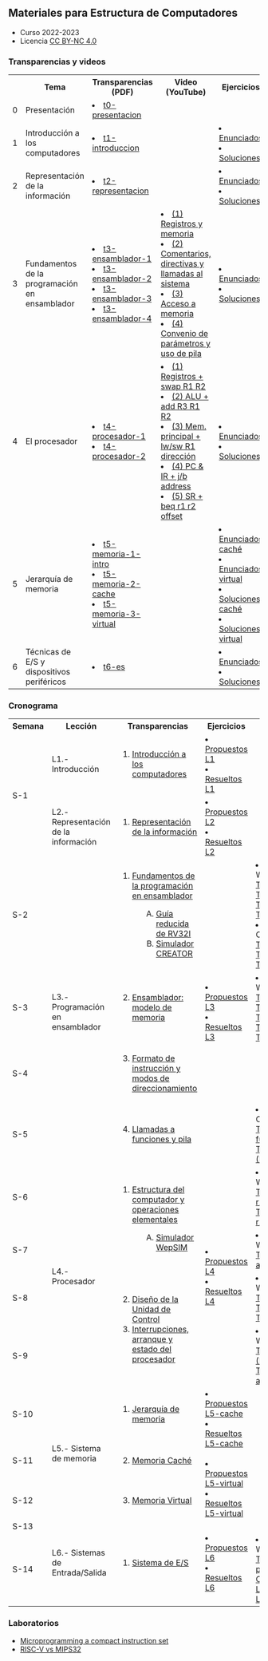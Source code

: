 ## Materiales para Estructura de Computadores
+ Curso 2022-2023
+ Licencia [CC BY-NC 4.0](http:/creativecommons.org/licenses/by-nc/4.0/) 

### Transparencias y videos

<html>
 <small>
 <table style="width:100%;" width="100%">
  <tr><th></th><th width="25%">Tema</th><th>Transparencias (PDF)</th><th>Video (YouTube)</th><th>Ejercicios</th></tr>

  <tr><td>0</td><td>Presentación</td>
      <td><li> <a href="https://acaldero.github.io/uc3m_ec/transparencias/t0-presentacion.pdf">t0-presentacion</a> </li></td>
      <td></td>
      <td></td>
  </tr>

  <tr><td>1</td><td>Introducción a los computadores</td>
      <td> <li> <a href="https://acaldero.github.io/uc3m_ec/transparencias/t1-introduccion.pdf">t1-introduccion</a> </li> </td>
      <td> </td>
      <td> 
        <li> <a href="https://acaldero.github.io/uc3m_ec/ejercicios/t1-introduccion-propuestos">Enunciados</a> </li>
        <li> <a href="https://acaldero.github.io/uc3m_ec/ejercicios/t1-introduccion-resueltos">Soluciones</a> </li>
      </td>
  </tr>

  <tr><td>2</td><td>Representación de la información</td>
      <td>
        <li> <a href="https://acaldero.github.io/uc3m_ec/transparencias/t2-representacion.pdf">t2-representacion</a></li>
      </td>
      <td> </td>
      <td>
        <li> <a href="https://acaldero.github.io/uc3m_ec/ejercicios/t2-representacion-propuestos">Enunciados</a> </li>
        <li> <a href="https://acaldero.github.io/uc3m_ec/ejercicios/t2-representacion-resueltos">Soluciones</a> </li>
      </td>
  </tr>

  <tr><td>3</td><td>Fundamentos de la programación en ensamblador</td>
      <td>
        <li> <a href="https://acaldero.github.io/uc3m_ec/transparencias/t3-ensamblador-1.pdf">t3-ensamblador-1</a></li>
        <li> <a href="https://acaldero.github.io/uc3m_ec/transparencias/t3-ensamblador-2.pdf">t3-ensamblador-2</a></li>
        <li> <a href="https://acaldero.github.io/uc3m_ec/transparencias/t3-ensamblador-3.pdf">t3-ensamblador-3</a></li>
        <li> <a href="https://acaldero.github.io/uc3m_ec/transparencias/t3-ensamblador-4.pdf">t3-ensamblador-4</a></li>
      </td>
      <td>
      <li><a href="https://youtu.be/6W1DJ6jqn58">(1) Registros y memoria</a></li>
      <li><a href="https://youtu.be/ChgB-mfHLas">(2) Comentarios, directivas y llamadas al sistema</a></li>
      <li><a href="https://youtu.be/QttD31Ak5Gw">(3) Acceso a memoria</a></li>
      <li><a href="https://youtu.be/MG6-OMdII2U">(4) Convenio de parámetros y uso de pila</a></li>
      </td>
      <td>
        <li> <a href="https://acaldero.github.io/uc3m_ec/ejercicios/t3-ensamblador-propuestos">Enunciados</a> </li>
        <li> <a href="https://acaldero.github.io/uc3m_ec/ejercicios/t3-ensamblador-resueltos">Soluciones</a> </li>
      </td>
  </tr>

  <tr><td>4</td><td>El procesador </td>
      <td>
        <li> <a href="https://acaldero.github.io/uc3m_ec/transparencias/t4-procesador-1.pdf">t4-procesador-1</a></li>
        <li> <a href="https://acaldero.github.io/uc3m_ec/transparencias/t4-procesador-2.pdf">t4-procesador-2</a></li>
      </td>
      <td>
      <li><a href="https://youtu.be/bg_fx1A6sCU">(1) Registros + swap R1 R2</a></li>
      <li><a href="https://youtu.be/BiqTHzqlniw">(2) ALU + add R3 R1 R2</a></li>
      <li><a href="https://youtu.be/LoijxR-N-40">(3) Mem. principal + lw/sw R1 dirección</a></li>
      <li><a href="https://youtu.be/2u5aVJ3fzg4">(4) PC & IR + j/b address</a></li>
      <li><a href="https://youtu.be/TjYkV4oX3JU">(5) SR + beq r1 r2 offset</a></li>
      </td>
      <td>
        <li> <a href="https://acaldero.github.io/uc3m_ec/ejercicios/t4-procesador-propuestos">Enunciados</a> </li>
        <li> <a href="https://acaldero.github.io/uc3m_ec/ejercicios/t4-procesador-resueltos">Soluciones</a> </li>
      </td>
  </tr>

  <tr><td>5</td><td>Jerarquía de memoria </td>
      <td>
        <li> <a href="https://acaldero.github.io/uc3m_ec/transparencias/t5-memoria-1-intro.pdf">t5-memoria-1-intro</a></li>
        <li> <a href="https://acaldero.github.io/uc3m_ec/transparencias/t5-memoria-2-cache.pdf">t5-memoria-2-cache</a></li>
        <li> <a href="https://acaldero.github.io/uc3m_ec/transparencias/t5-memoria-3-virtual.pdf">t5-memoria-3-virtual</a></li>
      </td>
      <td>
      </td>
      <td>
        <li> <a href="https://acaldero.github.io/uc3m_ec/ejercicios/t5-memoriacache-propuestos">Enunciados caché</a> </li>
        <li> <a href="https://acaldero.github.io/uc3m_ec/ejercicios/t5-memoriavirtual-propuestos">Enunciados virtual</a> </li>
        <li> <a href="https://acaldero.github.io/uc3m_ec/ejercicios/t5-memoriacache-resueltos">Soluciones caché</a> </li>
        <li> <a href="https://acaldero.github.io/uc3m_ec/ejercicios/t5-memoriavirtual-resueltos">Soluciones virtual</a> </li>
      </td>
  </tr>

  <tr><td>6</td><td>Técnicas de E/S y dispositivos periféricos</td>
      <td>
        <li> <a href="https://acaldero.github.io/uc3m_ec/transparencias/t6-es.pdf">t6-es</a></li>
      </td>
      <td>
      </td>
      <td>
        <li> <a href="https://acaldero.github.io/uc3m_ec/ejercicios/t6-es-propuestos">Enunciados</a> </li>
        <li> <a href="https://acaldero.github.io/uc3m_ec/ejercicios/t6-es-resueltos">Soluciones</a> </li>
      </td>
  </tr>

 </table>
 </small>
</html>


### Cronograma

<html>
    <table class="table table-bordered table-sm table-hover px-0 mx-0" style="width:100%;" width="100%">
            <tr>
                <th width="4%">Semana</th>
                <th width="15%">Lección</th>
                <th width="36%">Transparencias</th>
                <th width="20%">Ejercicios</th>
                <th width="25%">Ejemplos</th>
            </tr>
            <tr>
                <td class="align-middle text-align" rowspan="2"><span class="badge bg-info">S-1</span></td>
                <td class="align-middle">L1.- Introducción</td>
                <td class="align-middle">
                    <ol class="p-2">
                        <li><a href="https://acaldero.github.io/uc3m_ec/transparencias/t1-introduccion.pdf"><u>Introducción a los computadores</u></a></li>
                    </ol>
                </td>
                <td class="align-middle">
                    <li><a href="https://acaldero.github.io/uc3m_ec/ejercicios/t1-introduccion-propuestos"><u>Propuestos L1</u></a></li>
                    <li><a href="https://acaldero.github.io/uc3m_ec/ejercicios/t1-introduccion-resueltos"><u>Resueltos L1</u></a></li>
                </td>
                <td class="align-middle">
                </td>
            </tr>
            <tr>
                <td class="align-middle">L2.- Representación de la información</td>
                <td class="align-middle">
                    <ol class="p-2">
                        <li><a href="https://acaldero.github.io/uc3m_ec/transparencias/t2-representacion.pdf"><u>Representación de la información</u></a></li>
                    </ol>
                </td>
                <td class="align-middle">
                    <li><a href="https://acaldero.github.io/uc3m_ec/ejercicios/t2-representacion-propuestos"><u>Propuestos L2 </u></a></li>
                    <li><a href="https://acaldero.github.io/uc3m_ec/ejercicios/t2-representacion-resueltos"><u>Resueltos L2</u><u></u></a></li>
                </td>
                <td class="align-middle">
                </td>
            </tr>
            <tr class="m-2 p-2">
                <td class="align-middle text-align"><span class="badge bg-info">S-2</span></td>
                <td class="align-middle" rowspan="4">L3.- Programación en ensamblador</td>
                <td class="align-middle">
                    <ol class="p-2">
                        <li><a href="https://acaldero.github.io/uc3m_ec/transparencias/t3-ensamblador-1.pdf"><u>Fundamentos de la programación en ensamblador</u></a></li>
                        <ol class="p-2" style="padding-left: 3em !important;" type="A">
                            <li><a href="https://acaldero.github.io/uc3m_ec/resumenes/rv32-guia-de-referencia.pdf"><u>Guía reducida de RV32I</u></a></li>
                            <li><a href="https://creatorsim.github.io/creator/"><u>Simulador CREATOR</u></a></li>
                        </ol>
                    </ol>
                </td>
                <td rowspan="4">
                    <li><a href="https://acaldero.github.io/uc3m_ec/ejercicios/t3-ensamblador-propuestos"><u>Propuestos L3</u><u></u></a></li>
                    <li><a href="https://acaldero.github.io/uc3m_ec/ejercicios/t3-ensamblador-resueltos"><u>Resueltos L3</u><u></u></a></li>
                </td>
                <td class="align-middle ">
                        <li>Para WepSIM:</li>
                        <div class="">
			    <a class="btn btn-light  border border-secondary font-weight-bold col-auto mx-1 py-0 rounded" href="https://wepsim.github.io/wepsim/ws_dist/?mode=ep&examples_set=RISCV-AulaGlobal&example=0">T35</a>
			    <a class="btn btn-light  border border-secondary font-weight-bold col-auto mx-1 py-0 rounded" href="https://wepsim.github.io/wepsim/ws_dist/?mode=ep&examples_set=RISCV-AulaGlobal&example=1">T37</a>
			    <a class="btn btn-light  border border-secondary font-weight-bold col-auto mx-1 py-0 rounded" href="https://wepsim.github.io/wepsim/ws_dist/?mode=ep&examples_set=RISCV-AulaGlobal&example=2">T39</a>
			    <a class="btn btn-light  border border-secondary font-weight-bold col-auto mx-1 py-0 rounded" href="https://wepsim.github.io/wepsim/ws_dist/?mode=ep&examples_set=RISCV-AulaGlobal&example=3">T56</a>
			    <a class="btn btn-light  border border-secondary font-weight-bold col-auto mx-1 py-0 rounded" href="https://wepsim.github.io/wepsim/ws_dist/?mode=ep&examples_set=RISCV-AulaGlobal&example=4">T63</a>
			    <a class="btn btn-light  border border-secondary font-weight-bold col-auto mx-1 py-0 rounded" href="https://wepsim.github.io/wepsim/ws_dist/?mode=ep&examples_set=RISCV-AulaGlobal&example=5">T64</a>
			    <a class="btn btn-light  border border-secondary font-weight-bold col-auto mx-1 py-0 rounded" href="https://wepsim.github.io/wepsim/ws_dist/?mode=ep&examples_set=RISCV-AulaGlobal&example=6">T65</a>
			    <a class="btn btn-light  border border-secondary font-weight-bold col-auto mx-1 py-0 rounded" href="https://wepsim.github.io/wepsim/ws_dist/?mode=ep&examples_set=RISCV-AulaGlobal&example=7">T67</a>
			    <a class="btn btn-light  border border-secondary font-weight-bold col-auto mx-1 py-0 rounded" href="https://wepsim.github.io/wepsim/ws_dist/?mode=ep&examples_set=RISCV-AulaGlobal&example=8">T70</a>
			    <a class="btn btn-light  border border-secondary font-weight-bold col-auto mx-1 py-0 rounded" href="https://wepsim.github.io/wepsim/ws_dist/?mode=ep&examples_set=RISCV-AulaGlobal&example=9">T74</a>
			    <a class="btn btn-light  border border-secondary font-weight-bold col-auto mx-1 py-0 rounded" href="https://wepsim.github.io/wepsim/ws_dist/?mode=ep&examples_set=RISCV-AulaGlobal&example=10">T78</a>
                        </div>
                        <li>Para CREATOR:</li>
                        <div class="">
                            <a class="btn btn-light  border border-secondary font-weight-bold col-auto mx-1 py-0 rounded" href="https://creatorsim.github.io/creator/?architecture=rv&example_set=uc3m-ec-ag&example=e1">T31</a>
                            <a class="btn btn-light  border border-secondary font-weight-bold col-auto mx-1 py-0 rounded" href="https://creatorsim.github.io/creator/?architecture=rv&example_set=uc3m-ec-ag&example=e2">T32</a>
                            <a class="btn btn-light  border border-secondary font-weight-bold col-auto mx-1 py-0 rounded" href="https://creatorsim.github.io/creator/?architecture=rv&example_set=uc3m-ec-ag&example=e3">T35</a>
                            <a class="btn btn-light  border border-secondary font-weight-bold col-auto mx-1 py-0 rounded" href="https://creatorsim.github.io/creator/?architecture=rv&example_set=uc3m-ec-ag&example=e4">T49</a>
                            <a class="btn btn-light  border border-secondary font-weight-bold col-auto mx-1 py-0 rounded" href="https://creatorsim.github.io/creator/?architecture=rv&example_set=uc3m-ec-ag&example=e6">T54</a>
                            <a class="btn btn-light  border border-secondary font-weight-bold col-auto mx-1 py-0 rounded" href="https://creatorsim.github.io/creator/?architecture=rv&example_set=uc3m-ec-ag&example=e7">T57</a>
                            <a class="btn btn-light  border border-secondary font-weight-bold col-auto mx-1 py-0 rounded" href="https://creatorsim.github.io/creator/?architecture=rv&example_set=uc3m-ec-ag&example=e8">T60</a>
                        </div>
                </td>
            </tr>
            <tr class="m-2 p-2">
                <td class="align-middle"><span class="badge bg-info">S-3</span></td>
                <td class="align-middle">
                    <ol class="p-2" start="2">
                        <li><a href="https://acaldero.github.io/uc3m_ec/transparencias/t3-ensamblador-2.pdf"><u>Ensamblador: modelo de memoria</u></a></li>
                    </ol>
                </td>
                <td class="align-middle ">
                        <li>Para WepSIM:</li>
                        <div class="">
			    <a class="btn btn-light  border border-secondary font-weight-bold col-auto mx-1 py-0 rounded" href="https://wepsim.github.io/wepsim/ws_dist/?mode=ep&examples_set=RISCV-AulaGlobal&example=11">T19</a>
			    <a class="btn btn-light  border border-secondary font-weight-bold col-auto mx-1 py-0 rounded" href="https://wepsim.github.io/wepsim/ws_dist/?mode=ep&examples_set=RISCV-AulaGlobal&example=12">T29</a>
			    <a class="btn btn-light  border border-secondary font-weight-bold col-auto mx-1 py-0 rounded" href="https://wepsim.github.io/wepsim/ws_dist/?mode=ep&examples_set=RISCV-AulaGlobal&example=13">T39</a>
			    <a class="btn btn-light  border border-secondary font-weight-bold col-auto mx-1 py-0 rounded" href="https://wepsim.github.io/wepsim/ws_dist/?mode=ep&examples_set=RISCV-AulaGlobal&example=14">T81</a>
			    <a class="btn btn-light  border border-secondary font-weight-bold col-auto mx-1 py-0 rounded" href="https://wepsim.github.io/wepsim/ws_dist/?mode=ep&examples_set=RISCV-AulaGlobal&example=15">T82</a>
			    <a class="btn btn-light  border border-secondary font-weight-bold col-auto mx-1 py-0 rounded" href="https://wepsim.github.io/wepsim/ws_dist/?mode=ep&examples_set=RISCV-AulaGlobal&example=16">T83</a>
			    <a class="btn btn-light  border border-secondary font-weight-bold col-auto mx-1 py-0 rounded" href="https://wepsim.github.io/wepsim/ws_dist/?mode=ep&examples_set=RISCV-AulaGlobal&example=17">T88</a>
			    <a class="btn btn-light  border border-secondary font-weight-bold col-auto mx-1 py-0 rounded" href="https://wepsim.github.io/wepsim/ws_dist/?mode=ep&examples_set=RISCV-AulaGlobal&example=18">T89</a>
			    <a class="btn btn-light  border border-secondary font-weight-bold col-auto mx-1 py-0 rounded" href="https://wepsim.github.io/wepsim/ws_dist/?mode=ep&examples_set=RISCV-AulaGlobal&example=19">T90</a>
			    <a class="btn btn-light  border border-secondary font-weight-bold col-auto mx-1 py-0 rounded" href="https://wepsim.github.io/wepsim/ws_dist/?mode=ep&examples_set=RISCV-AulaGlobal&example=20">T93</a>
			    <a class="btn btn-light  border border-secondary font-weight-bold col-auto mx-1 py-0 rounded" href="https://wepsim.github.io/wepsim/ws_dist/?mode=ep&examples_set=RISCV-AulaGlobal&example=21">T95</a>
			    <a class="btn btn-light  border border-secondary font-weight-bold col-auto mx-1 py-0 rounded" href="https://wepsim.github.io/wepsim/ws_dist/?mode=ep&examples_set=RISCV-AulaGlobal&example=22">T99</a>
			    <a class="btn btn-light  border border-secondary font-weight-bold col-auto mx-1 py-0 rounded" href="https://wepsim.github.io/wepsim/ws_dist/?mode=ep&examples_set=RISCV-AulaGlobal&example=23">T102</a>
                        </div>
                </td>
            </tr>
            <tr class="m-2 p-2">
                <td class="align-middle"><span class="badge bg-info">S-4</span></td>
                <td class="align-middle">
                    <ol class="p-2" start="3">
                        <li><a href="https://acaldero.github.io/uc3m_ec/transparencias/t3-ensamblador-3.pdf"><u>Formato de instrucción y modos de direccionamiento</u></a></li>
                    </ol>
                </td>
                <td class="align-middle ">
                </td>
            </tr>
            <tr class="m-2 p-2">
                <td class="align-middle"><span class="badge bg-info">S-5</span></td>
                <td class="align-middle">
                    <ol class="p-2" start="4">
                        <li><a href="https://acaldero.github.io/uc3m_ec/transparencias/t3-ensamblador-4.pdf"><u>Llamadas a funciones y pila<br></u></a></li>
                    </ol>
                </td>
                <td class="align-middle ">
                        <li>Para CREATOR:</li>
                        <div class="">
                            <a class="btn btn-light  border border-secondary font-weight-bold col-auto mx-1 py-0 rounded" href="https://creatorsim.github.io/creator/?architecture=rv&example_set=uc3m-ec-ag&example=e13">T86 (Llamada a función)</a><br>
                            <a class="btn btn-light  border border-secondary font-weight-bold col-auto mx-1 py-0 rounded" href="https://creatorsim.github.io/creator/?architecture=rv&example_set=uc3m-ec-ag&example=e14">T111 (Factorial)</a>
                        </div>
                </td>
            </tr>
            <tr class="m-2 p-2">
                <td class="align-middle justify-content-center"><span class="badge bg-info">S-6</span></td>
                <td class="align-middle" rowspan="4">L4.- Procesador</td>
                <td class="align-middle" rowspan="2">
                    <ol class="p-2">
                        <li><a href="https://acaldero.github.io/uc3m_ec/transparencias/t4-procesador-1.pdf"><u>Estructura del computador y operaciones elementales</u></a></li>
                        <ol class="p-2" style="padding-left: 3em !important;" type="A">
                            <li><a href="https://wepsim.github.io/wepsim"><u>Simulador WepSIM</u></a></li>
                        </ol>
                    </ol>
                </td>
                <td rowspan="4">
                    <li><a href="https://acaldero.github.io/uc3m_ec/ejercicios/t4-procesador-propuestos"><u>Propuestos L4</u><u></u></a></li>
                    <li><a href="https://acaldero.github.io/uc3m_ec/ejercicios/t4-procesador-resueltos"><u>Resueltos L4</u><u></u></a></li>
                </td>
                <td class="align-middle ">
                        <li>Para WepSIM:</li>
                        <div class="">
                            <a class="btn btn-light  border border-secondary font-weight-bold col-auto mx-1 py-0 rounded" href="https://wepsim.github.io/wepsim/ws_dist/?mode=ep&examples_set=RISCV&example=0">T52 (add r3, r1, r2)</a><br>
                            <a class="btn btn-light  border border-secondary font-weight-bold col-auto mx-1 py-0 rounded" href="https://wepsim.github.io/wepsim/ws_dist/?mode=ep&examples_set=RISCV&example=2">T102 (beq r1, r2, offset)</a>
                        </div>
                </td>
            </tr>
            <tr class="m-2 p-2">
                <td class="align-middle justify-content-center"><span class="badge bg-info">S-7</span></td>
                <td class="align-middle ">
                        <li>Para WepSIM:</li>
                        <div class="">
                            <a class="btn btn-light  border border-secondary font-weight-bold col-auto mx-1 py-0 rounded" href="https://wepsim.github.io/wepsim/ws_dist/?mode=ep&examples_set=RISCV&example=2">T116 (lw  r1, addr)</a><br>
                        </div>
                </td>
            </tr>
            <tr class="m-2 p-2">
                <td class="align-middle justify-content-center"><span class="badge bg-info">S-8</span></td>
                <td class="align-middle" rowspan="2">
                    <ol class="p-2" start="2">
                        <li><a href="https://acaldero.github.io/uc3m_ec/transparencias/t4-procesador-2.pdf"><u>Diseño de la Unidad de Control</u></a></li>
                        <li><a href="https://acaldero.github.io/uc3m_ec/transparencias/t4-procesador-2.pdf"><u>Interrupciones, arranque y estado del procesador</u></a></li>
                    </ol>
                </td>
                <td class="align-middle ">
                        <li>Para WepSIM:</li>
                        <div class="">
                            <a class="btn btn-light  border border-secondary font-weight-bold col-auto mx-1 py-0 rounded" href="https://wepsim.github.io/wepsim/ws_dist/?mode=ep&examples_set=RISCV-AulaGlobal&example=24">T58</a>
                            <a class="btn btn-light  border border-secondary font-weight-bold col-auto mx-1 py-0 rounded" href="https://wepsim.github.io/wepsim/ws_dist/?mode=ep&examples_set=RISCV-AulaGlobal&example=25">T63</a>
                            <a class="btn btn-light  border border-secondary font-weight-bold col-auto mx-1 py-0 rounded" href="https://wepsim.github.io/wepsim/ws_dist/?mode=ep&examples_set=RISCV-AulaGlobal&example=26">T69</a>
                            <a class="btn btn-light  border border-secondary font-weight-bold col-auto mx-1 py-0 rounded" href="https://wepsim.github.io/wepsim/ws_dist/?mode=ep&examples_set=RISCV-AulaGlobal&example=27">T78</a>
                            <a class="btn btn-light  border border-secondary font-weight-bold col-auto mx-1 py-0 rounded" href="https://wepsim.github.io/wepsim/ws_dist/?mode=ep&examples_set=RISCV-AulaGlobal&example=28">T79</a>
                            <a class="btn btn-light  border border-secondary font-weight-bold col-auto mx-1 py-0 rounded" href="https://wepsim.github.io/wepsim/ws_dist/?mode=ep&examples_set=RISCV-AulaGlobal&example=29">T85</a>
                            <a class="btn btn-light  border border-secondary font-weight-bold col-auto mx-1 py-0 rounded" href="https://wepsim.github.io/wepsim/ws_dist/?mode=ep&examples_set=RISCV-AulaGlobal&example=30">T89</a>
                        </div>
                </td>
            </tr>
            <tr class="m-2 p-2">
                <td class="align-middle justify-content-center"><span class="badge bg-info">S-9</span></td>
                <td class="align-middle">
                        <li>Para WepSIM:</li>
                        <div class="">
                            <a class="btn btn-light  border border-secondary font-weight-bold col-auto mx-1 py-0 rounded" href="https://wepsim.github.io/wepsim/ws_dist/?mode=ep&examples_set=RISCV&example=11">T74-T81 (Interrupciones)</a><br>
                            <a class="btn btn-light  border border-secondary font-weight-bold col-auto mx-1 py-0 rounded" href="https://wepsim.github.io/wepsim/ws_dist/?mode=ep&examples_set=RISCV&example=12">T85 (Llamadas al sistema)</a>
                        </div>
                </td>
            </tr>
            <tr class="m-2 p-2">
                <td class="align-middle justify-content-center"><span class="badge bg-info">S-10</span></td>
                <td class="align-middle" rowspan="3">L5.- Sistema de memoria</td>
                <td class="align-middle">
                    <ol class="p-2" start="1">
                        <li><a href="https://acaldero.github.io/uc3m_ec/transparencias/t5-memoria-1-intro.pdf"><u>Jerarquía de memoria</u></a></li>
                    </ol>
                </td>
                <td rowspan="3">
                    <li><a href="https://acaldero.github.io/uc3m_ec/ejercicios/t5-memoriacache-propuestos"><u>Propuestos L5-cache</u><u></u></a></li>
                    <li><a href="https://acaldero.github.io/uc3m_ec/ejercicios/t5-memoriacache-resueltos"><u>Resueltos L5-cache</u><u></u></a></li>
                    <br>		    
                    <li><a href="https://acaldero.github.io/uc3m_ec/ejercicios/t5-memoriavirtual-propuestos"><u>Propuestos L5-virtual</u><u></u></a></li>
                    <li><a href="https://acaldero.github.io/uc3m_ec/ejercicios/t5-memoriavirtual-resueltos"><u>Resueltos L5-virtual</u><u></u></a></li>
                </td>
                <td class="align-middle ">
                </td>
            </tr>
            <tr class="m-2 p-2">
                <td class="align-middle justify-content-center"><span class="badge bg-info">S-11</span></td>
                <td class="align-middle">
                    <ol class="p-2" start="2">
                        <li><a href="https://acaldero.github.io/uc3m_ec/transparencias/t5-memoria-2-cache.pdf"><u>Memoria Caché</u></a></li>
                    </ol>
                </td>
                <td class="align-middle ">
                </td>
            </tr>
            <tr class="m-2 p-2">
                <td class="align-middle justify-content-center"><span class="badge bg-info">S-12</span></td>
                <td class="align-middle">
                    <ol class="p-2" start="3">
                        <li><a href="https://acaldero.github.io/uc3m_ec/transparencias/t5-memoria-3-virtual.pdf"><u>Memoria Virtual</u></a></li>
                    </ol>
                </td>
                <td class="align-middle ">
                </td>
            </tr>
            <tr class="m-2 p-2">
                <td class="align-middle justify-content-center"><span class="badge bg-info">S-13</span></td>
                <td class="align-middle" rowspan="2">L6.- Sistemas de Entrada/Salida</td>
                <td class="align-middle" rowspan="2">
                    <ol class="p-2">
                        <li><a href="https://acaldero.github.io/uc3m_ec/transparencias/t6-es.pdf"><u>Sistema de E/S</u></a></li>
                    </ol>
                </td>
                <td rowspan="2">
                    <li><a href="https://acaldero.github.io/uc3m_ec/ejercicios/t6-es-propuestos"><u>Propuestos L6</u><u></u></a></li>
                    <li><a href="https://acaldero.github.io/uc3m_ec/ejercicios/t6-es-resueltos"><u>Resueltos L6</u><u></u></a></li>
                </td>
                <td class="align-middle ">
                </td>
            </tr>
            <tr class="m-2 p-2">
                <td class="align-middle justify-content-center"><span class="badge bg-info">S-14</span></td>
                <td class="align-middle ">
                        <li>Para WepSIM:</li>
                        <div class="">
                            <a class="btn btn-light  border border-secondary font-weight-bold col-auto mx-1 py-0 rounded" href="https://wepsim.github.io/wepsim/ws_dist/?mode=ep&examples_set=RISCV&example=14&simulator=assembly:screen&notify=false">Teclado y pantalla</a><br>
                            <a class="btn btn-light  border border-secondary font-weight-bold col-auto mx-1 py-0 rounded" href="https://wepsim.github.io/wepsim/ws_dist/?mode=ep&examples_set=RISCV&example=17&simulator=assembly:3dled&notify=false">Cubo de luces LED</a>
                            <a class="btn btn-light  border border-secondary font-weight-bold col-auto mx-1 py-0 rounded" href="https://wepsim.github.io/wepsim/ws_dist/?mode=ep&examples_set=RISCV&example=18&simulator=assembly:ledmatrix&notify=false">Display LED</a>
                        </div>
                </td>
            </tr>
        </tbody>
    </table>
</html>


### Laboratorios

<html>
        <ul>
	<li> <a href="https://acaldero.github.io/uc3m_ec/laboratorios/rv_lab2_en.html">Microprogramming a compact instruction set</a></li>
	<li> <a href="https://acaldero.github.io/uc3m_ec/ejercicios/t3-ensamblador-ejemplos">RISC-V vs MIPS32</a></li>
        </ul>
</html>

